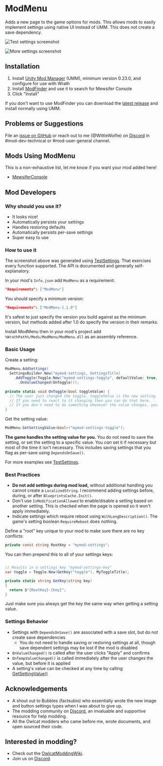 # ModMenu

Adds a new page to the game options for mods. This allows mods to easily implement settings using native UI instead of UMM. This does not create a save dependency.

![Test settings screenshot](https://github.com/WittleWolfie/ModMenu/blob/main/test_settings.png)

![More settings screenshot](https://github.com/WittleWolfie/ModMenu/blob/main/more_settings.png)

## Installation

1. Install [Unity Mod Manager](https://github.com/newman55/unity-mod-manager) (UMM), minimum version 0.23.0, and configure for use with Wrath
2. Install [ModFinder](https://github.com/Pathfinder-WOTR-Modding-Community/ModFinder) and use it to search for Mewsifer Console
3. Click "Install"

If you don't want to use ModFinder you can download the [latest release](https://github.com/WittleWolfie/ModMenu/releases/latest) and install normally using UMM.

## Problems or Suggestions

File an [issue on GitHub](https://github.com/WittleWolfie/ModMenu/issues/new) or reach out to me (@WittleWolfie) on [Discord](https://discord.com/invite/wotr) in #mod-dev-technical or #mod-user-general channel.

## Mods Using ModMenu

This is a non-exhaustive list, let me know if you want your mod added here!

* [MewsiferConsole](https://github.com/Pathfinder-WOTR-Modding-Community/MewsiferConsole)

## Mod Developers

### Why should you use it?

* It looks nice!
* Automatically persists your settings
* Handles restoring defaults
* Automatically persists per-save settings
* Super easy to use

### How to use it

The screenshot above was generated using [TestSettings](https://github.com/WittleWolfie/ModMenu/blob/main/ModMenu/Settings/TestSettings.cs). That exercises every function supported. The API is documented and generally self-explanatory.

In your mod's `Info.json` add `ModMenu` as a requirement:

```json
"Requirements": ["ModMenu"]
```

You should specify a minimum version:

```json
"Requirements": ["ModMenu-1.1.0"]
```

It's safest to just specify the version you build against as the minimum version, but methods added after 1.0 do specify the version in their remarks.

Install ModMenu then in your mod's project add `%WrathPath%/Mods/ModMenu/ModMenu.dll` as an assembly reference.

### Basic Usage

Create a setting:

```C#
ModMenu.AddSettings(
  SettingsBuilder.New("mymod-settings, SettingsTitle)
    .AddToggle(Toggle.New("mymod-settings-toggle", defaultValue: true, MyToggleTitle)
      .OnValueChanged(OnToggle)));
      
private static void OnToggle(bool toggleValue) {
  // The user just changed the toggle, toggleValue is the new setting.
  // If you need to react to it changing then you can do that here.
  // If you don't need to do something whenever the value changes, you can skip OnValueChanged()
}
```

Get the setting value:

```C#
ModMenu.GetSettingValue<bool>("mymod-settings-toggle");
```

**The game handles the setting value for you.** You do not need to save the setting, or set the setting to a specific value. You *can* set it if necessary but most of the time it isn't necessary. This includes saving settings that you flag as per-save using `DependsOnSave()`.

For more examples see [TestSettings](https://github.com/WittleWolfie/ModMenu/blob/main/ModMenu/Settings/TestSettings.cs).

### Best Practices

* **Do not add settings during mod load,** without additional handling you cannot create a `LocalizedString`. I recommend adding settings before, during, or after `BlueprintsCache.Init()`.
* Don't use `IsModificationAllowed` to enable/disable a setting based on another setting. This is checked when the page is opened so it won't apply immediately.
* Indicate settings which require reboot using `WithLongDescription()`. The game's setting boolean `RequireReboot` does nothing.

Define a "root" key unique to your mod to make sure there are no key conflicts:

```C#
private const string RootKey = "mymod-settings";
```

You can then prepend this to all of your settings keys:

```C#

// Results in a settings key "mymod-settings-key"
var toggle = Toggle.New(GetKey("toggle"), MyToggleTitle);

private static string GetKey(string key)
{
  return $"{RootKey}-{key}";
}
```

Just make sure you always get the key the same way when getting a setting value.

### Settings Behavior

* Settings with `DependsOnSave()` are associated with a save slot, but do not create save dependencies
    * You do not need to handle saving or restoring settings at all, though save dependent settings may be lost if the mod is disabled
* `OnValueChanged()` is called after the user clicks "Apply" and confirms
* `OnTempValueChanged()` is called immediately after the user changes the value, but before it is applied
* A setting's value can be checked at any time by calling [GetSettingValue()](https://github.com/WittleWolfie/ModMenu/blob/main/ModMenu/ModMenu.cs#L85)

## Acknowledgements

* A shout out to Bubbles (factsubio) who essentially wrote the new image and button settings types when I was about to give up.
* The modding community on [Discord](https://discord.com/invite/wotr), an invaluable and supportive resource for help modding.
* All the Owlcat modders who came before me, wrote documents, and open sourced their code.

## Interested in modding?

* Check out the [OwlcatModdingWiki](https://github.com/WittleWolfie/OwlcatModdingWiki/wiki).
* Join us on [Discord](https://discord.com/invite/wotr).
